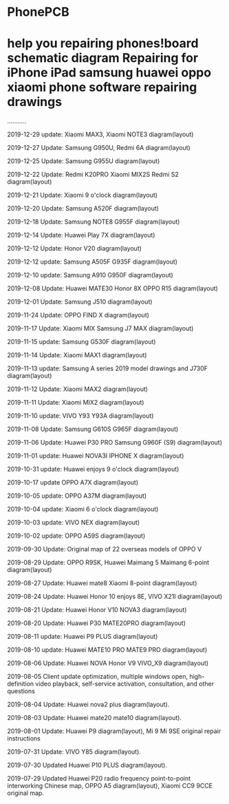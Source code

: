 # PhonePCB
# help you repairing phones!board schematic diagram Repairing for iPhone iPad samsung huawei oppo xiaomi phone software repairing drawings

...........

2019-12-29 update: Xiaomi MAX3, Xiaomi NOTE3 diagram(layout)

2019-12-27 Update: Samsung G950U, Redmi 6A diagram(layout)

2019-12-25 Update: Samsung G955U diagram(layout)

2019-12-22 Update: Redmi K20PRO Xiaomi MIX2S Redmi S2 diagram(layout)

2019-12-21 Update: Xiaomi 9 o'clock diagram(layout)

2019-12-20 Update: Samsung A520F diagram(layout)

2019-12-18 Update: Samsung NOTE8 G955F diagram(layout)

2019-12-14 Update: Huawei Play 7X diagram(layout)

2019-12-12 Update: Honor V20 diagram(layout)

2019-12-12 update: Samsung A505F G935F diagram(layout)

2019-12-10 update: Samsung A910 G950F diagram(layout)

2019-12-08 Update: Huawei MATE30 Honor 8X OPPO R15 diagram(layout)

2019-12-01 Update: Samsung J510 diagram(layout)

2019-11-24 Update: OPPO FIND X diagram(layout)

2019-11-17 Update: Xiaomi MIX Samsung J7 MAX diagram(layout)

2019-11-15 update: Samsung G530F diagram(layout)

2019-11-14 Update: Xiaomi MAX1 diagram(layout)

2019-11-13 update: Samsung A series 2019 model drawings and J730F diagram(layout)

2019-11-12 Update: Xiaomi MAX2 diagram(layout)

2019-11-11 Update: Xiaomi MIX2 diagram(layout)

2019-11-10 update: VIVO Y93 Y93A diagram(layout)

2019-11-08 Update: Samsung G610S G965F diagram(layout)

2019-11-06 Update: Huawei P30 PRO Samsung G960F (S9) diagram(layout)

2019-11-01 update: Huawei NOVA3I IPHONE X diagram(layout)

2019-10-31 update: Huawei enjoys 9 o'clock diagram(layout)

2019-10-17 update OPPO A7X diagram(layout)

2019-10-05 update: OPPO A37M diagram(layout)

2019-10-04 update: Xiaomi 6 o'clock diagram(layout)

2019-10-03 update: VIVO NEX diagram(layout)

2019-10-02 update: OPPO A59S diagram(layout)

2019-09-30 Update: Original map of 22 overseas models of OPPO V

2019-08-29 Update: OPPO R9SK, Huawei Maimang 5 Maimang 6-point diagram(layout)

2019-08-27 Update: Huawei mate8 Xiaomi 8-point diagram(layout)

2019-08-24 Update: Huawei Honor 10 enjoys 8E, VIVO X21I diagram(layout)

2019-08-21 Update: Huawei Honor V10 NOVA3 diagram(layout)

2019-08-20 Update: Huawei P30 MATE20PRO diagram(layout)

2019-08-11 update: Huawei P9 PLUS diagram(layout)

2019-08-10 update: Huawei MATE10 PRO MATE9 PRO diagram(layout)

2019-08-06 Update: Huawei NOVA Honor V9 VIVO_X9 diagram(layout)

2019-08-05 Client update optimization, multiple windows open, high-definition video playback, self-service activation, consultation, and other questions

2019-08-04 Update: Huawei nova2 plus diagram(layout).

2019-08-03 Update: Huawei mate20 mate10 diagram(layout).

2019-08-01 Update: Huawei P9 diagram(layout), Mi 9 Mi 9SE original repair instructions

2019-07-31 Update: VIVO Y85 diagram(layout).

2019-07-30 Updated Huawei P10 PLUS diagram(layout).

2019-07-29 Updated Huawei P20 radio frequency point-to-point interworking Chinese map, OPPO A5 diagram(layout), Xiaomi CC9 9CCE original map.
